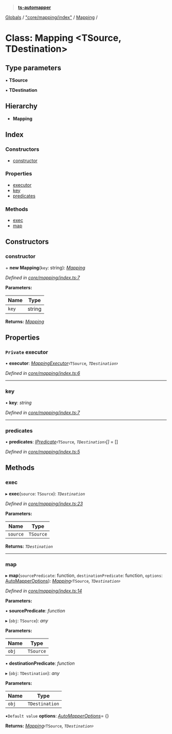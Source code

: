 > **[ts-automapper](../README.md)**

[Globals](../globals.md) / ["core/mapping/index"](../modules/_core_mapping_index_.md) / [Mapping](_core_mapping_index_.mapping.md) /

# Class: Mapping <**TSource, TDestination**>

## Type parameters

▪ **TSource**

▪ **TDestination**

## Hierarchy

* **Mapping**

## Index

### Constructors

* [constructor](_core_mapping_index_.mapping.md#constructor)

### Properties

* [executor](_core_mapping_index_.mapping.md#private-executor)
* [key](_core_mapping_index_.mapping.md#key)
* [predicates](_core_mapping_index_.mapping.md#predicates)

### Methods

* [exec](_core_mapping_index_.mapping.md#exec)
* [map](_core_mapping_index_.mapping.md#map)

## Constructors

###  constructor

\+ **new Mapping**(`key`: string): *[Mapping](_core_mapping_index_.mapping.md)*

*Defined in [core/mapping/index.ts:7](https://github.com/MADEiN83/ts-automapper/blob/9b3dbd7/src/core/mapping/index.ts#L7)*

**Parameters:**

Name | Type |
------ | ------ |
`key` | string |

**Returns:** *[Mapping](_core_mapping_index_.mapping.md)*

## Properties

### `Private` executor

• **executor**: *[MappingExecutor](_core_mappingexecutor_index_.mappingexecutor.md)‹*`TSource`*, *`TDestination`*›*

*Defined in [core/mapping/index.ts:6](https://github.com/MADEiN83/ts-automapper/blob/9b3dbd7/src/core/mapping/index.ts#L6)*

___

###  key

• **key**: *string*

*Defined in [core/mapping/index.ts:7](https://github.com/MADEiN83/ts-automapper/blob/9b3dbd7/src/core/mapping/index.ts#L7)*

___

###  predicates

• **predicates**: *[IPredicate](../interfaces/_core_interfaces_index_.ipredicate.md)‹*`TSource`*, *`TDestination`*›[]* =  []

*Defined in [core/mapping/index.ts:5](https://github.com/MADEiN83/ts-automapper/blob/9b3dbd7/src/core/mapping/index.ts#L5)*

## Methods

###  exec

▸ **exec**(`source`: `TSource`): *`TDestination`*

*Defined in [core/mapping/index.ts:23](https://github.com/MADEiN83/ts-automapper/blob/9b3dbd7/src/core/mapping/index.ts#L23)*

**Parameters:**

Name | Type |
------ | ------ |
`source` | `TSource` |

**Returns:** *`TDestination`*

___

###  map

▸ **map**(`sourcePredicate`: function, `destinationPredicate`: function, `options`: [AutoMapperOptions](../interfaces/_core_interfaces_index_.automapperoptions.md)): *[Mapping](_core_mapping_index_.mapping.md)‹*`TSource`*, *`TDestination`*›*

*Defined in [core/mapping/index.ts:14](https://github.com/MADEiN83/ts-automapper/blob/9b3dbd7/src/core/mapping/index.ts#L14)*

**Parameters:**

▪ **sourcePredicate**: *function*

▸ (`obj`: `TSource`): *any*

**Parameters:**

Name | Type |
------ | ------ |
`obj` | `TSource` |

▪ **destinationPredicate**: *function*

▸ (`obj`: `TDestination`): *any*

**Parameters:**

Name | Type |
------ | ------ |
`obj` | `TDestination` |

▪`Default value`  **options**: *[AutoMapperOptions](../interfaces/_core_interfaces_index_.automapperoptions.md)*=  {}

**Returns:** *[Mapping](_core_mapping_index_.mapping.md)‹*`TSource`*, *`TDestination`*›*